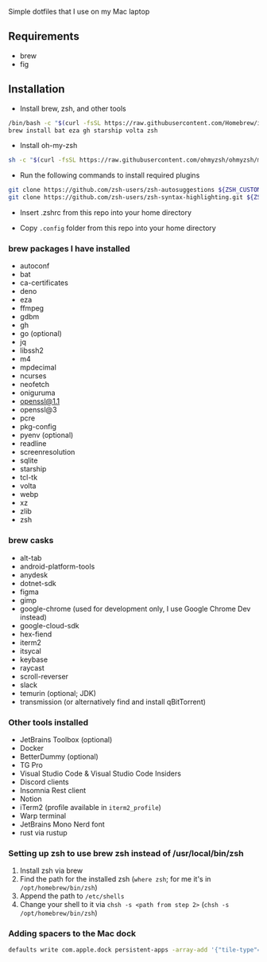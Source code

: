 Simple dotfiles that I use on my Mac laptop

## Requirements

- brew
- fig

## Installation

- Install brew, zsh, and other tools

```bash
/bin/bash -c "$(curl -fsSL https://raw.githubusercontent.com/Homebrew/install/HEAD/install.sh)"
brew install bat eza gh starship volta zsh
```

- Install oh-my-zsh

```bash
sh -c "$(curl -fsSL https://raw.githubusercontent.com/ohmyzsh/ohmyzsh/master/tools/install.sh)"
```

- Run the following commands to install required plugins

```bash
git clone https://github.com/zsh-users/zsh-autosuggestions ${ZSH_CUSTOM:-~/.oh-my-zsh/custom}/plugins/zsh-autosuggestions
git clone https://github.com/zsh-users/zsh-syntax-highlighting.git ${ZSH_CUSTOM:-~/.oh-my-zsh/custom}/plugins/zsh-syntax-highlighting
```

- Insert .zshrc from this repo into your home directory

- Copy `.config` folder from this repo into your home directory

### brew packages I have installed

- autoconf
- bat
- ca-certificates
- deno
- eza
- ffmpeg
- gdbm
- gh
- go (optional)
- jq
- libssh2
- m4
- mpdecimal
- ncurses
- neofetch
- oniguruma
- openssl@1.1
- openssl@3
- pcre
- pkg-config
- pyenv (optional)
- readline
- screenresolution
- sqlite
- starship
- tcl-tk
- volta
- webp
- xz
- zlib
- zsh

### brew casks

- alt-tab
- android-platform-tools
- anydesk
- dotnet-sdk
- figma
- gimp
- google-chrome (used for development only, I use Google Chrome Dev instead)
- google-cloud-sdk
- hex-fiend
- iterm2
- itsycal
- keybase
- raycast
- scroll-reverser
- slack
- temurin (optional; JDK)
- transmission (or alternatively find and install qBitTorrent)

### Other tools installed

- JetBrains Toolbox (optional)
- Docker
- BetterDummy (optional)
- TG Pro
- Visual Studio Code & Visual Studio Code Insiders
- Discord clients
- Insomnia Rest client
- Notion
- iTerm2 (profile available in `iterm2_profile`)
- Warp terminal
- JetBrains Mono Nerd font
- rust via rustup

### Setting up zsh to use brew zsh instead of /usr/local/bin/zsh

1. Install zsh via brew
1. Find the path for the installed zsh (`where zsh`; for me it's in `/opt/homebrew/bin/zsh`)
1. Append the path to `/etc/shells`
1. Change your shell to it via `chsh -s <path from step 2>` (`chsh -s /opt/homebrew/bin/zsh`)

### Adding spacers to the Mac dock

```bash
defaults write com.apple.dock persistent-apps -array-add '{"tile-type"="spacer-tile";}'; killall Dock
```
